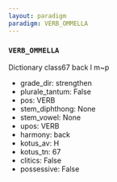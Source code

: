 ```yaml
---
layout: paradigm
paradigm: VERB_OMMELLA
---
```

### ` VERB_OMMELLA `

Dictionary class67 back l m~p
* grade_dir: strengthen
* plurale_tantum: False
* pos: VERB
* stem_diphthong: None
* stem_vowel: None
* upos: VERB
* harmony: back
* kotus_av: H
* kotus_tn: 67
* clitics: False
* possessive: False
